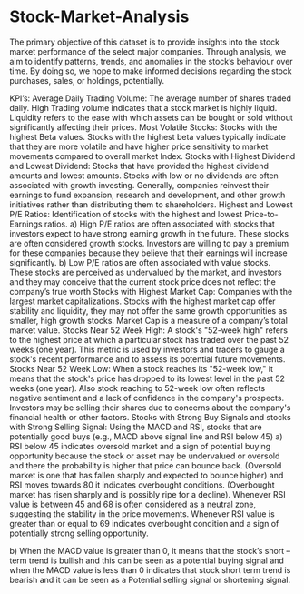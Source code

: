 # Stock-Market-Analysis
The primary objective of this dataset is to provide insights into the stock market performance of the select major companies. Through analysis, we aim to identify patterns, trends, and anomalies in the stock’s behaviour over time. By doing so, we hope to make informed decisions regarding the stock purchases, sales, or holdings, potentially.

KPI’s:
Average Daily Trading Volume: The average number of shares traded daily. High Trading volume indicates that a stock market is highly liquid. Liquidity refers to the ease with which assets can be bought or sold without significantly affecting their prices.
Most Volatile Stocks: Stocks with the highest Beta values. Stocks with the highest beta values typically indicate that they are more volatile and have higher price sensitivity to market movements compared to overall market Index. 
Stocks with Highest Dividend and Lowest Dividend: Stocks that have provided the highest dividend amounts and lowest amounts. Stocks with low or no dividends are often associated with growth investing. Generally, companies reinvest their earnings to fund expansion, research and development, and other growth initiatives rather than distributing them to shareholders. 
Highest and Lowest P/E Ratios: Identification of stocks with the highest and lowest Price-to-Earnings ratios. 
a)	High P/E ratios are often associated with stocks that investors expect to have strong earning growth in the future. These stocks are often considered growth stocks. Investors are willing to pay a premium for these companies because they believe that their earnings will increase significantly.
b)	Low P/E ratios are often associated with value stocks. These stocks are perceived as undervalued by the market, and investors and they may conceive that the current stock price does not reflect the company’s true worth
Stocks with Highest Market Cap:  Companies with the largest market capitalizations. Stocks with the highest market cap offer stability and liquidity, they may not offer the same growth opportunities as smaller, high growth stocks. Market Cap is a measure of a company’s total market value. 
Stocks Near 52 Week High:  A stock's "52-week high" refers to the highest price at which a particular stock has traded over the past 52 weeks (one year). This metric is used by investors and traders to gauge a stock's recent performance and to assess its potential future movements.
Stocks Near 52 Week Low:  When a stock reaches its "52-week low," it means that the stock's price has dropped to its lowest level in the past 52 weeks (one year). Also stock reaching to 52-week low often reflects negative sentiment and a lack of confidence in the company's prospects. Investors may be selling their shares due to concerns about the company's financial health or other factors.
Stocks with Strong Buy Signals and stocks with Strong Selling Signal: Using the MACD and RSI, stocks that are potentially good buys (e.g., MACD above signal line and RSI below 45) 
a)	RSI below 45 indicates oversold market and a sign of potential buying opportunity because the stock or asset may be undervalued or oversold and there the probability is higher that price can bounce back. (Oversold market is one that has fallen sharply and expected to bounce higher) and RSI moves towards 80 it indicates overbought conditions. (Overbought market has risen sharply and is possibly ripe for a decline). Whenever RSI value is between 45 and 68 is often considered as a neutral zone, suggesting the stability in the price movements. Whenever RSI value is greater than or equal to 69 indicates overbought condition and a sign of potentially strong selling opportunity.

b)	When the MACD value is greater than 0, it means that the stock’s short – term trend is bullish and this can be seen as a potential buying signal and when the MACD value is less than 0 indicates that stock short term trend is bearish and it can be seen as a Potential selling signal or shortening signal.
